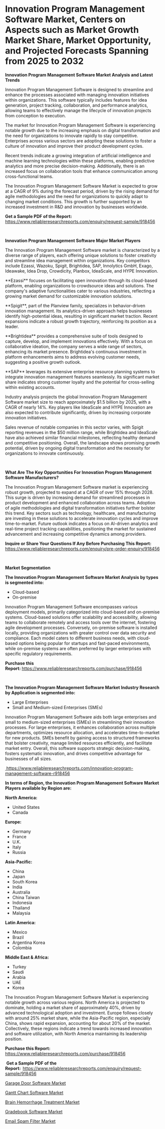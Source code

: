 <p><h1>Innovation Program Management Software Market, Centers on Aspects such as Market Growth Market Share, Market Opportunity, and Projected Forecasts Spanning from 2025 to 2032</h1></p><p><strong>Innovation Program Management Software Market Analysis and Latest Trends</strong></p>
<p><p>Innovation Program Management Software is designed to streamline and enhance the processes associated with managing innovation initiatives within organizations. This software typically includes features for idea generation, project tracking, collaboration, and performance analytics, allowing teams to effectively manage the lifecycle of innovation projects from conception to execution. </p><p>The market for Innovation Program Management Software is experiencing notable growth due to the increasing emphasis on digital transformation and the need for organizations to innovate rapidly to stay competitive. Enterprises across various sectors are adopting these solutions to foster a culture of innovation and improve their product development cycles. </p><p>Recent trends indicate a growing integration of artificial intelligence and machine learning technologies within these platforms, enabling predictive analytics and more precise decision-making. Additionally, there is an increased focus on collaboration tools that enhance communication among cross-functional teams. </p><p>The Innovation Program Management Software Market is expected to grow at a CAGR of 9% during the forecast period, driven by the rising demand for agile methodologies and the need for organizations to quickly adapt to changing market conditions. This growth is further supported by an increased investment in R&D and innovation by businesses worldwide.</p></p>
<p><strong>Get a Sample PDF of the Report:&nbsp;</strong> <a href="https://www.reliableresearchreports.com/enquiry/request-sample/918456?utm_campaign=12&utm_medium=2&utm_source=Github&utm_content=ia&utm_term=06032025&utm_id=innovation-program-management-software">https://www.reliableresearchreports.com/enquiry/request-sample/918456</a></p>
<p>&nbsp;</p>
<p><strong>Innovation Program Management Software Major Market Players</strong></p>
<p><p>The Innovation Program Management Software market is characterized by a diverse range of players, each offering unique solutions to foster creativity and streamline idea management within organizations. Key competitors include Ezassi, Wazoku, Spigit, Brightidea, SAP, Innolytics GmbH, Exago, Ideawake, Idea Drop, Crowdicity, Planbox, IdeaScale, and HYPE Innovation.</p><p>**Ezassi** focuses on facilitating open innovation through its cloud-based platform, enabling organizations to crowdsource ideas and solutions. The company's adaptive functionalities cater to various industries, reflecting a growing market demand for customizable innovation solutions.</p><p>**Spigit**, part of the Planview family, specializes in behavior-driven innovation management. Its analytics-driven approach helps businesses identify high-potential ideas, resulting in significant market traction. Recent expansions indicate a robust growth trajectory, reinforcing its position as a leader.</p><p>**Brightidea** provides a comprehensive suite of tools designed to capture, develop, and implement innovations effectively. With a focus on collaborative ideation, the company serves a wide range of sectors, enhancing its market presence. Brightidea's continuous investment in platform enhancements aims to address evolving customer needs, suggesting a positive growth outlook.</p><p>**SAP** leverages its extensive enterprise resource planning systems to integrate innovation management features seamlessly. Its significant market share indicates strong customer loyalty and the potential for cross-selling within existing accounts.</p><p>Industry analysis projects the global Innovation Program Management Software market size to reach approximately $1.5 billion by 2025, with a CAGR of nearly 14%. Key players like IdeaScale and HYPE Innovation are also expected to contribute significantly, driven by increasing corporate innovation initiatives.</p><p>Sales revenue of notable companies in this sector varies, with Spigit reporting revenues in the $50 million range, while Brightidea and IdeaScale have also achieved similar financial milestones, reflecting healthy demand and competitive positioning. Overall, the landscape shows promising growth potential, driven by ongoing digital transformation and the necessity for organizations to innovate continuously.</p></p>
<p>&nbsp;</p>
<p><strong>What Are The Key Opportunities For Innovation Program Management Software Manufacturers?</strong></p>
<p><p>The Innovation Program Management Software market is experiencing robust growth, projected to expand at a CAGR of over 15% through 2028. This surge is driven by increasing demand for streamlined processes in product development and enhanced collaboration across teams. Adoption of agile methodologies and digital transformation initiatives further bolster this trend. Key sectors such as technology, healthcare, and manufacturing are investing in these solutions to accelerate innovation cycles and improve time-to-market. Future outlook indicates a focus on AI-driven analytics and real-time project tracking capabilities, positioning the market for sustained advancement and increasing competitive dynamics among providers.</p></p>
<p><strong>Inquire or Share Your Questions If Any Before Purchasing This Report:</strong> <a href="https://www.reliableresearchreports.com/enquiry/pre-order-enquiry/918456?utm_campaign=12&utm_medium=2&utm_source=Github&utm_content=ia&utm_term=06032025&utm_id=innovation-program-management-software">https://www.reliableresearchreports.com/enquiry/pre-order-enquiry/918456</a></p>
<p>&nbsp;</p>
<p><strong>Market Segmentation</strong></p>
<p><strong>The Innovation Program Management Software Market Analysis by types is segmented into:</strong></p>
<p><ul><li>Cloud-based</li><li>On-premise</li></ul></p>
<p><p>Innovation Program Management Software encompasses various deployment models, primarily categorized into cloud-based and on-premise systems. Cloud-based solutions offer scalability and accessibility, allowing teams to collaborate remotely and access tools over the internet, fostering agile development processes. Conversely, on-premise software is installed locally, providing organizations with greater control over data security and compliance. Each model caters to different business needs, with cloud-based options being popular for startups and fast-paced environments, while on-premise systems are often preferred by larger enterprises with specific regulatory requirements.</p></p>
<p><strong>Purchase this Report:&nbsp;</strong><a href="https://www.reliableresearchreports.com/purchase/918456?utm_campaign=12&utm_medium=2&utm_source=Github&utm_content=ia&utm_term=06032025&utm_id=innovation-program-management-software">https://www.reliableresearchreports.com/purchase/918456</a></p>
<p>&nbsp;</p>
<p><strong>The Innovation Program Management Software Market Industry Research by Application is segmented into:</strong></p>
<p><ul><li>Large Enterprises</li><li>Small and Medium-sized Enterprises (SMEs)</li></ul></p>
<p><p>Innovation Program Management Software aids both large enterprises and small to medium-sized enterprises (SMEs) in streamlining their innovation processes. For large enterprises, it enhances collaboration across multiple departments, optimizes resource allocation, and accelerates time-to-market for new products. SMEs benefit by gaining access to structured frameworks that bolster creativity, manage limited resources efficiently, and facilitate market entry. Overall, this software supports strategic decision-making, fosters systematic innovation, and drives competitive advantage for businesses of all sizes.</p></p>
<p><a href="https://www.reliableresearchreports.com/innovation-program-management-software-r918456?utm_campaign=12&utm_medium=2&utm_source=Github&utm_content=ia&utm_term=06032025&utm_id=innovation-program-management-software">&nbsp;https://www.reliableresearchreports.com/innovation-program-management-software-r918456</a></p>
<p><strong>In terms of Region, the Innovation Program Management Software Market Players available by Region are:</strong></p>
<p>
    <p> <strong> North America: </strong>
        <ul>
            <li>United States</li>
            <li>Canada</li>
        </ul>
        </p> 
    <p> <strong> Europe: </strong>
        <ul>
            <li>Germany</li>
            <li>France</li>
            <li>U.K.</li>
            <li>Italy</li>
            <li>Russia</li>
        </ul>
        </p> 
    <p> <strong> Asia-Pacific: </strong>
        <ul>
            <li>China</li>
            <li>Japan</li>
            <li>South Korea</li>
            <li>India</li>
            <li>Australia</li>
            <li>China Taiwan</li>
            <li>Indonesia</li>
            <li>Thailand</li>
            <li>Malaysia</li>
        </ul>
        </p> 
    <p> <strong> Latin America: </strong>
        <ul>
            <li>Mexico</li>
            <li>Brazil</li>
            <li>Argentina Korea</li>
            <li>Colombia</li>
        </ul>
        </p> 
    <p> <strong> Middle East & Africa: </strong>
        <ul>
            <li>Turkey</li>
            <li>Saudi</li>
            <li>Arabia</li>
            <li>UAE</li>
            <li>Korea</li>
        </ul>
    </p>
    </p>
<p><p>The Innovation Program Management Software Market is experiencing notable growth across various regions. North America is projected to dominate, holding a market share of approximately 40%, driven by advanced technological adoption and investment. Europe follows closely with around 25% market share, while the Asia-Pacific region, especially China, shows rapid expansion, accounting for about 20% of the market. Collectively, these regions indicate a trend towards increased innovation and software utilization, with North America maintaining its leadership position.</p></p>
<p><strong>Purchase this Report: </strong><a href="https://www.reliableresearchreports.com/purchase/918456?utm_campaign=12&utm_medium=2&utm_source=Github&utm_content=ia&utm_term=06032025&utm_id=innovation-program-management-software">https://www.reliableresearchreports.com/purchase/918456</a></p>
<p>&nbsp;<strong>Get a Sample PDF of the Report:&nbsp;&nbsp;</strong><a href="https://www.reliableresearchreports.com/enquiry/request-sample/918456?utm_campaign=12&utm_medium=2&utm_source=Github&utm_content=ia&utm_term=06032025&utm_id=innovation-program-management-software">https://www.reliableresearchreports.com/enquiry/request-sample/918456</a></p>
<p><strong></strong></p>
<p><p><a href="https://github.com/rrosasdaunas/Market-Research-Report-List-1/blob/main/garage-door-software-market.md?utm_campaign=12&utm_medium=2&utm_source=Github&utm_content=ia&utm_term=06032025&utm_id=innovation-program-management-software">Garage Door Software Market</a></p><p><a href="https://github.com/lizonbochil23/Market-Research-Report-List-1/blob/main/gantt-chart-software-market.md?utm_campaign=12&utm_medium=2&utm_source=Github&utm_content=ia&utm_term=06032025&utm_id=innovation-program-management-software">Gantt Chart Software Market</a></p><p><a href="https://github.com/naomaroaoonv/Market-Research-Report-List-1/blob/main/brain-hemorrhage-treatment-market.md?utm_campaign=12&utm_medium=2&utm_source=Github&utm_content=ia&utm_term=06032025&utm_id=innovation-program-management-software">Brain Hemorrhage Treatment Market</a></p><p><a href="https://github.com/zoccohaniech/Market-Research-Report-List-1/blob/main/gradebook-software-market.md?utm_campaign=12&utm_medium=2&utm_source=Github&utm_content=ia&utm_term=06032025&utm_id=innovation-program-management-software">Gradebook Software Market</a></p><p><a href="https://github.com/ancsyanagha/Market-Research-Report-List-1/blob/main/email-spam-filter-market.md?utm_campaign=12&utm_medium=2&utm_source=Github&utm_content=ia&utm_term=06032025&utm_id=innovation-program-management-software">Email Spam Filter Market</a></p></p>